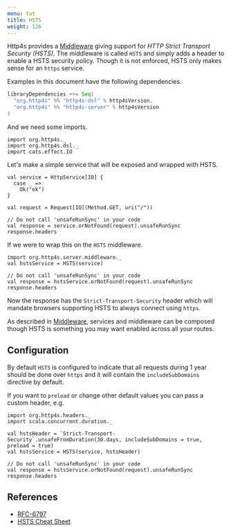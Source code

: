 ```yaml
---
menu: tut
title: HSTS
weight: 126
---
```


Http4s provides a [Middleware] giving support for *HTTP Strict Transport Security (HSTS)*.
The middleware is called `HSTS` and simply adds a header to enable a HSTS security policy.
Though it is not enforced, HSTS only makes sense for an `https` service.

Examples in this document have the following dependencies.

```scala
libraryDependencies ++= Seq(
  "org.http4s" %% "http4s-dsl" % http4sVersion,
  "org.http4s" %% "http4s-server" % http4sVersion
)
```

And we need some imports.

```tut:silent
import org.http4s._
import org.http4s.dsl._
import cats.effect.IO
```

Let's make a simple service that will be exposed and wrapped with HSTS.

```tut:book
val service = HttpService[IO] {
  case _ =>
    Ok("ok")
}

val request = Request[IO](Method.GET, uri("/"))

// Do not call 'unsafeRunSync' in your code
val response = service.orNotFound(request).unsafeRunSync
response.headers
```

If we were to wrap this on the `HSTS` middleware.

```tut:book
import org.http4s.server.middleware._
val hstsService = HSTS(service)

// Do not call 'unsafeRunSync' in your code
val response = hstsService.orNotFound(request).unsafeRunSync
response.headers
```

Now the response has the `Strict-Transport-Security` header which will mandate browsers
supporting HSTS to always connect using `https`.

As described in [Middleware], services and middleware can be composed though HSTS
is something you may want enabled across all your routes.

## Configuration

By default `HSTS` is configured to indicate that all requests during 1 year
should be done over `https` and it will contain the `includeSubDomains` directive by default.

If you want to `preload` or change other default values you can pass a custom header, e.g.

```tut:book
import org.http4s.headers._
import scala.concurrent.duration._

val hstsHeader = `Strict-Transport-Security`.unsafeFromDuration(30.days, includeSubDomains = true, preload = true)
val hstsService = HSTS(service, hstsHeader)

// Do not call 'unsafeRunSync' in your code
val response = hstsService.orNotFound(request).unsafeRunSync
response.headers
```

## References

* [RFC-6797](https://tools.ietf.org/html/rfc6797)
* [HSTS Cheat Sheet](https://www.owasp.org/index.php/HTTP_Strict_Transport_Security_Cheat_Sheet)

[Middleware]: ../middleware
